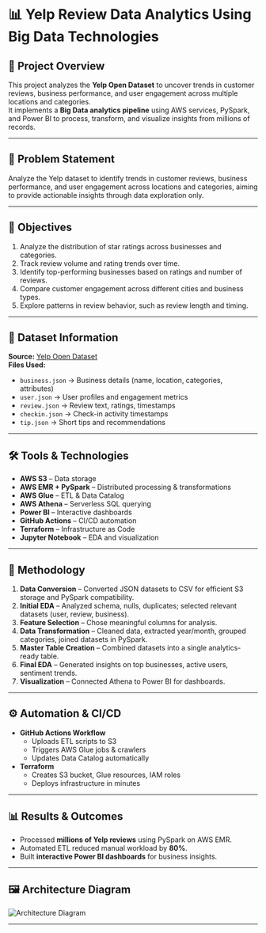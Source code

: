 # 📊 Yelp Review Data Analytics Using Big Data Technologies

## 📌 Project Overview
This project analyzes the **Yelp Open Dataset** to uncover trends in customer reviews, business performance, and user engagement across multiple locations and categories.  
It implements a **Big Data analytics pipeline** using AWS services, PySpark, and Power BI to process, transform, and visualize insights from millions of records.

---

## 🎯 Problem Statement
Analyze the Yelp dataset to identify trends in customer reviews, business performance, and user engagement across locations and categories, aiming to provide actionable insights through data exploration only.

---

## 🎯 Objectives
1. Analyze the distribution of star ratings across businesses and categories.  
2. Track review volume and rating trends over time.  
3. Identify top-performing businesses based on ratings and number of reviews.  
4. Compare customer engagement across different cities and business types.  
5. Explore patterns in review behavior, such as review length and timing.

---

## 📂 Dataset Information
**Source:** [Yelp Open Dataset](https://www.yelp.com/dataset)  
**Files Used:**  
- `business.json` → Business details (name, location, categories, attributes)  
- `user.json` → User profiles and engagement metrics  
- `review.json` → Review text, ratings, timestamps  
- `checkin.json` → Check-in activity timestamps  
- `tip.json` → Short tips and recommendations  

---

## 🛠️ Tools & Technologies
- **AWS S3** – Data storage  
- **AWS EMR + PySpark** – Distributed processing & transformations  
- **AWS Glue** – ETL & Data Catalog  
- **AWS Athena** – Serverless SQL querying  
- **Power BI** – Interactive dashboards  
- **GitHub Actions** – CI/CD automation  
- **Terraform** – Infrastructure as Code  
- **Jupyter Notebook** – EDA and visualization  

---

## 🔄 Methodology
1. **Data Conversion** – Converted JSON datasets to CSV for efficient S3 storage and PySpark compatibility.  
2. **Initial EDA** – Analyzed schema, nulls, duplicates; selected relevant datasets (user, review, business).  
3. **Feature Selection** – Chose meaningful columns for analysis.  
4. **Data Transformation** – Cleaned data, extracted year/month, grouped categories, joined datasets in PySpark.  
5. **Master Table Creation** – Combined datasets into a single analytics-ready table.  
6. **Final EDA** – Generated insights on top businesses, active users, sentiment trends.  
7. **Visualization** – Connected Athena to Power BI for dashboards.  

---

## ⚙️ Automation & CI/CD
- **GitHub Actions Workflow**  
  - Uploads ETL scripts to S3  
  - Triggers AWS Glue jobs & crawlers  
  - Updates Data Catalog automatically  
- **Terraform**  
  - Creates S3 bucket, Glue resources, IAM roles  
  - Deploys infrastructure in minutes  

---

## 📊 Results & Outcomes
- Processed **millions of Yelp reviews** using PySpark on AWS EMR.  
- Automated ETL reduced manual workload by **80%**.  
- Built **interactive Power BI dashboards** for business insights.  

---

## 🖼️ Architecture Diagram
![Architecture Diagram](path-to-your-image.jpg)

---

